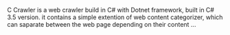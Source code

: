 C Crawler is a web crawler build in C# with Dotnet framework, built in C# 3.5 version. it contains a simple extention of web content categorizer, which can saparate between the web page depending on their content ...